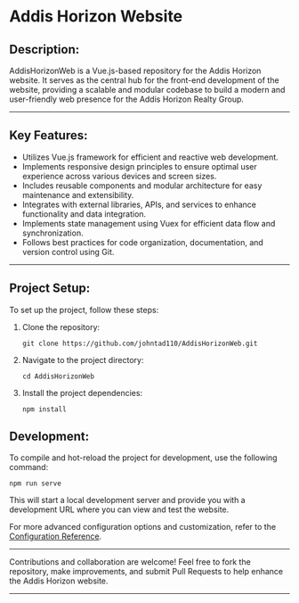 # Addis Horizon Website

## Description:

AddisHorizonWeb is a Vue.js-based repository for the Addis Horizon website. It serves as the central hub for the front-end development of the website, providing a scalable and modular codebase to build a modern and user-friendly web presence for the Addis Horizon Realty Group.

______________________________________________________________________

## Key Features:

- Utilizes Vue.js framework for efficient and reactive web development.
- Implements responsive design principles to ensure optimal user experience across various devices and screen sizes.
- Includes reusable components and modular architecture for easy maintenance and extensibility.
- Integrates with external libraries, APIs, and services to enhance functionality and data integration.
- Implements state management using Vuex for efficient data flow and synchronization.
- Follows best practices for code organization, documentation, and version control using Git.

______________________________________________________________________

## Project Setup:

To set up the project, follow these steps:

1. Clone the repository:

   ```shell
   git clone https://github.com/johntad110/AddisHorizonWeb.git
   ```


1. Navigate to the project directory:

   ```shell
   cd AddisHorizonWeb
   ```

1. Install the project dependencies:

   ```shell
   npm install
   ```

## Development:

To compile and hot-reload the project for development, use the following command:

```shell
npm run serve
```

This will start a local development server and provide you with a development URL where you can view and test the website.

For more advanced configuration options and customization, refer to the [Configuration Reference](https://cli.vuejs.org/config/).

______________________________________________________________________
Contributions and collaboration are welcome! Feel free to fork the repository, make improvements, and submit Pull Requests to help enhance the Addis Horizon website.
______________________________________________________________________
